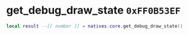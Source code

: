 # get_debug_draw_state `0xFF0B53EF`

```lua
local result --[[ number ]] = natives.core.get_debug_draw_state()
```
